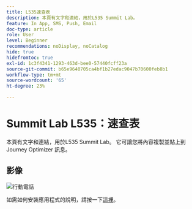 ```yaml
---
title: L535速查表
description: 本頁有文字和連結，用於L535 Summit Lab。
feature: In App, SMS, Push, Email
doc-type: article
role: User
level: Beginner
recommendations: noDisplay, noCatalog
hide: true
hidefromtoc: true
exl-id: 1c3f4341-1293-463d-bee0-57440fcff23a
source-git-commit: b65e9640705ca4bf1b27edac9047b70600feb8b1
workflow-type: tm+mt
source-wordcount: '65'
ht-degree: 23%

---
```


# Summit Lab L535：速查表

本頁有文字和連結，用於L535 Summit Lab。 它可讓您將內容複製並貼上到 Journey Optimizer 訊息。

## 影像

![行動電話](/help/summit-lab-assets/assets/online-banking-app-01.png)

如需如何安裝應用程式的說明，請按一下[這裡](/help/summit-lab-assets/install-mobile-app.md)。
